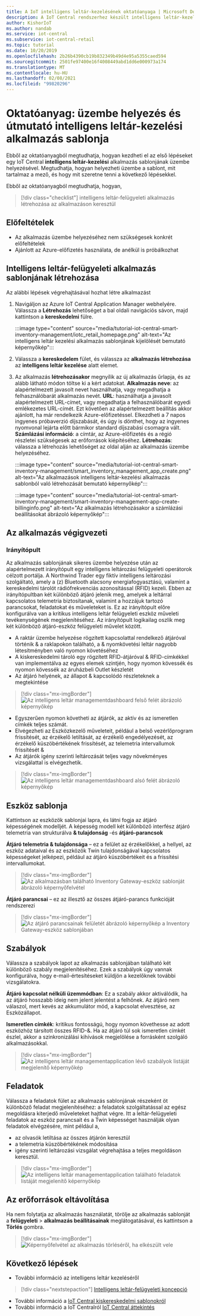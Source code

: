 ```yaml
---
title: A IoT intelligens leltár-kezelésének oktatóanyaga | Microsoft Docs
description: A IoT Central rendszerhez készült intelligens leltár-kezelési alkalmazás sablonjának oktatóanyaga
author: KishorIoT
ms.author: nandab
ms.service: iot-central
ms.subservice: iot-central-retail
ms.topic: tutorial
ms.date: 10/20/2019
ms.openlocfilehash: 2b26b4390cb19b832349b49d4e95a5355caed594
ms.sourcegitcommit: 2501fe97400e16f4008449abd1dd6e000973a174
ms.translationtype: MT
ms.contentlocale: hu-HU
ms.lasthandoff: 02/08/2021
ms.locfileid: "99820296"
---
```

# <a name="tutorial-deploy-and-walk-through-a-smart-inventory-management-application-template"></a>Oktatóanyag: üzembe helyezés és útmutató intelligens leltár-kezelési alkalmazás sablonja

Ebből az oktatóanyagból megtudhatja, hogyan kezdheti el az első lépéseket egy IoT Central **intelligens leltár-kezelési** alkalmazás sablonjának üzembe helyezésével. Megtudhatja, hogyan helyezheti üzembe a sablont, mit tartalmaz a mező, és hogy mit szeretne tenni a következő lépésekkel.

Ebből az oktatóanyagból megtudhatja, hogyan,

> [!div class="checklist"]
> intelligens leltár-felügyeleti alkalmazás létrehozása az alkalmazáson keresztül 

## <a name="prerequisites"></a>Előfeltételek

* Az alkalmazás üzembe helyezéséhez nem szükségesek konkrét előfeltételek
* Ajánlott az Azure-előfizetés használata, de anélkül is próbálkozhat

## <a name="create-smart-inventory-management-application-template"></a>Intelligens leltár-felügyeleti alkalmazás sablonjának létrehozása

Az alábbi lépések végrehajtásával hozhat létre alkalmazást

1. Navigáljon az Azure IoT Central Application Manager webhelyére. Válassza a **Létrehozás** lehetőséget a bal oldali navigációs sávon, majd kattintson a **kereskedelmi** fülre.

    :::image type="content" source="media/tutorial-iot-central-smart-inventory-management/iotc_retail_homepage.png" alt-text="Az intelligens leltár kezelési alkalmazás sablonjának kijelölését bemutató képernyőkép":::

2. Válassza a **kereskedelem** fület, és válassza az **alkalmazás létrehozása** az **intelligens leltár kezelése** alatt elemet.

3. Az alkalmazás **létrehozásakor** megnyílik az új alkalmazás űrlapja, és az alább látható módon töltse ki a kért adatokat.
    **Alkalmazás neve**: az alapértelmezett javasolt nevet használhatja, vagy megadhatja a felhasználóbarát alkalmazás nevét.
    **URL**: használhatja a javasolt alapértelmezett URL-címet, vagy megadhatja a felhasználóbarát egyedi emlékezetes URL-címét. Ezt követően az alapértelmezett beállítás akkor ajánlott, ha már rendelkezik Azure-előfizetéssel. Elkezdheti a 7 napos ingyenes próbaverzió díjszabását, és úgy is dönthet, hogy az ingyenes nyomvonal lejárta előtt bármikor standard díjszabási csomagra vált.
    **Számlázási információ**: a címtár, az Azure-előfizetés és a régió részletei szükségesek az erőforrások kiépítéséhez.
    **Létrehozás**: válassza a létrehozás lehetőséget az oldal alján az alkalmazás üzembe helyezéséhez.

    :::image type="content" source="media/tutorial-iot-central-smart-inventory-management/smart_inventory_management_app_create.png" alt-text="Az alkalmazások intelligens leltár-kezelési alkalmazás sablonból való létrehozását bemutató képernyőkép":::

    :::image type="content" source="media/tutorial-iot-central-smart-inventory-management/smart-inventory-management-app-create-billinginfo.png" alt-text="Az alkalmazás létrehozásakor a számlázási beállításokat ábrázoló képernyőkép":::

## <a name="walk-through-the-application"></a>Az alkalmazás végigvezeti 

### <a name="dashboard"></a>Irányítópult 

Az alkalmazás sablonjának sikeres üzembe helyezése után az alapértelmezett irányítópult egy intelligens leltározási felügyeleti operátorok célzott portálja. A Northwind Trader egy fiktív intelligens leltározási szolgáltató, amely a (z) Bluetooth alacsony energiafogyasztású, valamint a kereskedelmi tárolót rádiófrekvenciás azonosítással (RFID) kezeli. Ebben az irányítópultban két különböző átjáró jelenik meg, amelyek a leltárral kapcsolatos telemetria biztosítanak, valamint a hozzájuk tartozó parancsokat, feladatokat és műveleteket is. Ez az irányítópult előre konfigurálva van a kritikus intelligens leltár felügyeleti eszköz műveleti tevékenységének megjelenítéséhez.
Az irányítópult logikailag oszlik meg két különböző átjáró-eszköz felügyeleti művelet között. 
   * A raktár üzembe helyezése rögzített kapcsolattal rendelkező átjáróval történik & a raklapokon található, a & nyomkövetési leltár nagyobb létesítményben való nyomon követéséhez
   * A kiskereskedelmi tároló egy rögzített RFID-átjáróval & RFID-címkékkel van implementálva az egyes elemek szintjén, hogy nyomon kövessék és nyomon kövessék az áruházbeli Outlet készletét
   * Az átjáró helyének, az állapot & kapcsolódó részleteknek a megtekintése 

> [!div class="mx-imgBorder"]
> ![Az intelligens leltár managementdashboard felső felét ábrázoló képernyőkép](./media/tutorial-iot-central-smart-inventory-management/smart_inventory_management_dashboard1.png)

   * Egyszerűen nyomon követheti az átjárók, az aktív és az ismeretlen címkék teljes számát.
   * Elvégezheti az Eszközkezelő műveleteit, például a belső vezérlőprogram frissítését, az érzékelő letiltását, az érzékelő engedélyezését, az érzékelő küszöbértékének frissítését, az telemetria intervallumok frissítését &
   * Az átjárók igény szerinti leltározását teljes vagy növekményes vizsgálattal is elvégezhetik.

> [!div class="mx-imgBorder"]
> ![Az intelligens leltár managementdashboard alsó felét ábrázoló képernyőkép](./media/tutorial-iot-central-smart-inventory-management/smart_inventory_management_dashboard2.png)

## <a name="device-template"></a>Eszköz sablonja
Kattintson az eszközök sablonjai lapra, és látni fogja az átjáró képességének modelljét. A képesség modell két különböző interfész átjáró telemetria van strukturálva **& tulajdonság** -és **átjáró-parancsok**

**Átjáró telemetria & tulajdonsága** – ez a felület az érzékelőkkel, a hellyel, az eszköz adataival és az eszközök Twin tulajdonságával kapcsolatos képességeket jelképezi, például az átjáró küszöbértékeit és a frissítési intervallumokat.

> [!div class="mx-imgBorder"]
> ![Az alkalmazásban található Inventory Gateway-eszköz sablonját ábrázoló képernyőfelvétel](./media/tutorial-iot-central-smart-inventory-management/smart_inventory_management_devicetemplate1.png)


**Átjáró parancsai** – ez az illesztő az összes átjáró-parancs funkcióját rendszerezi

> [!div class="mx-imgBorder"]
> ![Az átjáró parancsainak felületét ábrázoló képernyőkép a Inventory Gateway-eszköz sablonjában](./media/tutorial-iot-central-smart-inventory-management/smart_inventory_management_devicetemplate2.png)

## <a name="rules"></a>Szabályok
Válassza a szabályok lapot az alkalmazás sablonjában található két különböző szabály megjelenítéséhez. Ezek a szabályok úgy vannak konfigurálva, hogy e-mail-értesítéseket küldjön a kezelőknek további vizsgálatokra.

**Átjáró kapcsolat nélküli üzemmódban**: Ez a szabály akkor aktiválódik, ha az átjáró hosszabb ideig nem jelent jelentést a felhőnek. Az átjáró nem válaszol, mert kevés az akkumulátor mód, a kapcsolat elvesztése, az Eszközállapot.

**Ismeretlen címkék**: kritikus fontosságú, hogy nyomon követhesse az adott eszközhöz társított összes RFID-&. Ha az átjáró túl sok ismeretlen címkét észlel, akkor a szinkronizálási kihívások megjelölése a forrásként szolgáló alkalmazásokkal.

> [!div class="mx-imgBorder"]
> ![Az intelligens leltár managementapplication lévő szabályok listáját megjelenítő képernyőkép](./media/tutorial-iot-central-smart-inventory-management/smart_inventory_management_rules.png)

## <a name="jobs"></a>Feladatok
Válassza a feladatok fület az alkalmazás sablonjának részeként öt különböző feladat megjelenítéséhez: a feladatok szolgáltatással az egész megoldásra kiterjedő műveleteket hajthat végre. Itt a leltár-felügyeleti feladatok az eszköz parancsait és a Twin képességet használják olyan feladatok elvégzésére, mint például a,
   * az olvasók letiltása az összes átjárón keresztül
   * a telemetria küszöbértékének módosítása 
   * igény szerinti leltározási vizsgálat végrehajtása a teljes megoldáson keresztül.

> [!div class="mx-imgBorder"]
> ![Az intelligens leltár managementapplication található feladatok listáját megjelenítő képernyőkép](./media/tutorial-iot-central-smart-inventory-management/smart_inventory_management_jobs.png)

## <a name="clean-up-resources"></a>Az erőforrások eltávolítása

Ha nem folytatja az alkalmazás használatát, törölje az alkalmazás sablonját a **felügyeleti**  >  **alkalmazás beállításainak** meglátogatásával, és kattintson a **Törlés** gombra.

> [!div class="mx-imgBorder"]
> ![Képernyőfelvétel az alkalmazás törléséről, ha elkészült vele](./media/tutorial-iot-central-smart-inventory-management/smart_inventory_management_cleanup.png)

## <a name="next-steps"></a>Következő lépések
* További információ az intelligens leltár kezeléséről 
> [!div class="nextstepaction"]
> [Intelligens leltár-felügyeleti koncepció](./architecture-smart-inventory-management.md)
* További információ a [IoT Central kiskereskedelmi sablonokról](./overview-iot-central-retail.md)
* További információ a IoT Centralról [IoT Central áttekintés](../core/overview-iot-central.md)